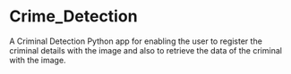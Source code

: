 # Crime_Detection
A Criminal Detection Python app for enabling the user to register the criminal details with the image and also to retrieve the data of the criminal with the image.

